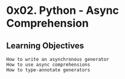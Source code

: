 # 0x02. Python - Async Comprehension

## Learning Objectives

    How to write an asynchronous generator
    How to use async comprehensions
    How to type-annotate generators
